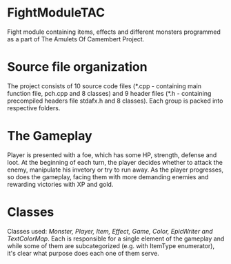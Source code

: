 # FightModuleTAC
Fight module containing items, effects and different monsters programmed as a part of The Amulets Of Camembert Project.

# Source file organization 
The project consists of 10 source code files (\*.cpp - containing main function file, pch.cpp and 8 classes) and 9 header files (\*.h - containing precompiled headers file stdafx.h and 8 classes). Each group is packed into respective folders.

# The Gameplay
Player is presented with a foe, which has some HP, strength, defense and loot. At the beginning of each turn, the player decides whether to attack the enemy, manipulate his invetory or try to run away. As the player progresses, so does the gameplay, facing them with more demanding enemies and rewarding victories with XP and gold.

# Classes
Classes used:
*Monster, Player, Item, Effect, Game, Color, EpicWriter and TextColorMap*.
Each is responsible for a single element of the gameplay and while some of them are subcategorized (e.g. with ItemType enumerator), it's clear what purpose does each one of them serve.
